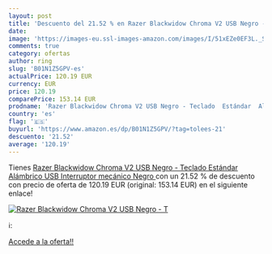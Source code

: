 ```yaml
---
layout: post
title: 'Descuento del 21.52 % en Razer Blackwidow Chroma V2 USB Negro - T'
date: 
image: 'https://images-eu.ssl-images-amazon.com/images/I/51xEZe0EF3L._SL200_.jpg'
comments: true
category: ofertas
author: ring
slug: 'B01N1Z5GPV-es'
actualPrice: 120.19 EUR
currency: EUR
price: 120.19
comparePrice: 153.14 EUR
prodname: 'Razer Blackwidow Chroma V2 USB Negro - Teclado  Estándar  Alámbrico  USB  Interruptor mecánico  Negro '
country: 'es'
flag: '🇪🇸'
buyurl: 'https://www.amazon.es/dp/B01N1Z5GPV/?tag=tolees-21'
descuento: '21.52'
average: '120.19'
---
```


Tienes [Razer Blackwidow Chroma V2 USB Negro - Teclado  Estándar  Alámbrico  USB  Interruptor mecánico  Negro ](https://www.amazon.es/dp/B01N1Z5GPV/?tag=tolees-21) con un 21.52 % de descuento con precio de oferta de 120.19 EUR (original: 153.14 EUR) en el siguiente enlace!

[![Razer Blackwidow Chroma V2 USB Negro - T](https://images-eu.ssl-images-amazon.com/images/I/51xEZe0EF3L._SL200_.jpg)](https://www.amazon.es/dp/B01N1Z5GPV/?tag=tolees-21)

ℹ️:


[Accede a la oferta!!](https://www.amazon.es/dp/B01N1Z5GPV/?tag=tolees-21)
